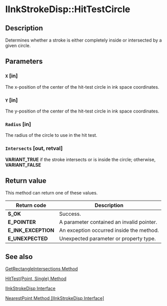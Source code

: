 # IInkStrokeDisp::HitTestCircle

## Description

Determines whether a stroke is either completely inside or intersected by a given circle.

## Parameters

### `X` [in]

The x-position of the center of the hit-test circle in ink space coordinates.

### `Y` [in]

The y-position of the center of the hit-test circle in ink space coordinates.

### `Radius` [in]

The radius of the circle to use in the hit test.

### `Intersects` [out, retval]

**VARIANT_TRUE** if the stroke intersects or is inside the circle; otherwise, **VARIANT_FALSE**

## Return value

This method can return one of these values.

| Return code | Description |
| --- | --- |
| **S_OK** | Success. |
| **E_POINTER** | A parameter contained an invalid pointer. |
| **E_INK_EXCEPTION** | An exception occurred inside the method. |
| **E_UNEXPECTED** | Unexpected parameter or property type. |

## See also

[GetRectangleIntersections Method](https://learn.microsoft.com/windows/desktop/api/msinkaut/nf-msinkaut-iinkstrokedisp-getrectangleintersections)

[HitTest(Point, Single) Method](https://learn.microsoft.com/windows/desktop/api/msinkaut/nf-msinkaut-iinkdisp-hittestcircle)

[IInkStrokeDisp Interface](https://learn.microsoft.com/windows/desktop/api/msinkaut/nn-msinkaut-iinkstrokedisp)

[NearestPoint Method [IInkStrokeDisp Interface]](https://learn.microsoft.com/windows/desktop/api/msinkaut/nf-msinkaut-iinkstrokedisp-nearestpoint)